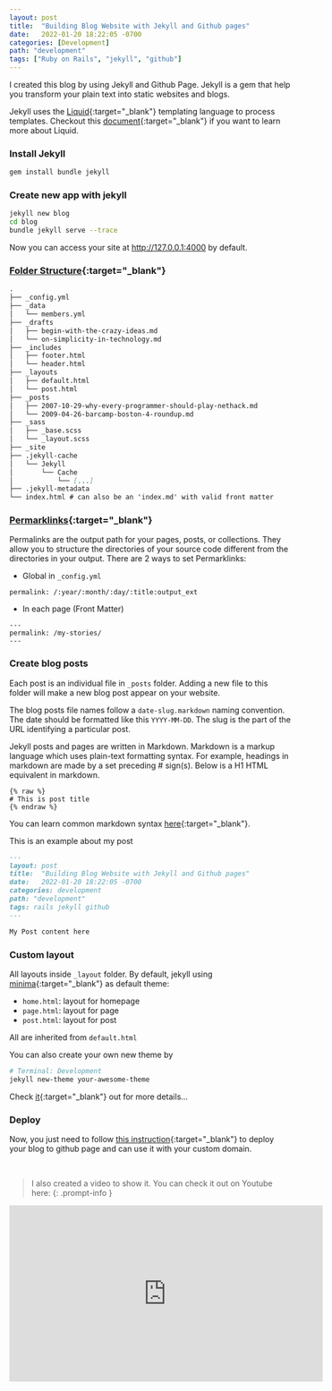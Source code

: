 ```yaml
---
layout: post
title:  "Building Blog Website with Jekyll and Github pages"
date:   2022-01-20 18:22:05 -0700
categories: [Development]
path: "development"
tags: ["Ruby on Rails", "jekyll", "github"]
---
```


I created this blog by using Jekyll and Github Page. Jekyll is a gem that help you transform your plain text into static websites and blogs.

Jekyll uses the [Liquid](https://shopify.github.io/liquid/){:target="_blank"} templating language to process templates. Checkout this [document](https://shopify.github.io/liquid/){:target="_blank"} if you want to learn more about Liquid.

### Install Jekyll

```sh
gem install bundle jekyll
```

### Create new app with jekyll
```sh
jekyll new blog
cd blog
bundle jekyll serve --trace
```
Now you can access your site at http://127.0.0.1:4000 by default.

### [Folder Structure](https://jekyllrb.com/docs/structure/){:target="_blank"}

```markdown
.
├── _config.yml
├── _data
│   └── members.yml
├── _drafts
│   ├── begin-with-the-crazy-ideas.md
│   └── on-simplicity-in-technology.md
├── _includes
│   ├── footer.html
│   └── header.html
├── _layouts
│   ├── default.html
│   └── post.html
├── _posts
│   ├── 2007-10-29-why-every-programmer-should-play-nethack.md
│   └── 2009-04-26-barcamp-boston-4-roundup.md
├── _sass
│   ├── _base.scss
│   └── _layout.scss
├── _site
├── .jekyll-cache
│   └── Jekyll
│       └── Cache
│           └── [...]
├── .jekyll-metadata
└── index.html # can also be an 'index.md' with valid front matter
```


### [Permarklinks](https://jekyllrb.com/docs/permalinks/){:target="_blank"}

Permalinks are the output path for your pages, posts, or collections. They allow you to structure the directories of your source code different from the directories in your output.
There are 2 ways to set Permarklinks:
- Global in `_config.yml`

```
permalink: /:year/:month/:day/:title:output_ext
```

- In each page (Front Matter)

```
---
permalink: /my-stories/
---
```

### Create blog posts

Each post is an individual file in `_posts` folder. Adding a new file to this folder will make a new blog post appear on your website.

The blog posts file names follow a `date-slug.markdown` naming convention. The date should be formatted like this `YYYY-MM-DD`. The slug is the part of the URL identifying a particular post.

Jekyll posts and pages are written in Markdown. Markdown is a markup language which uses plain-text formatting syntax. For example, headings in markdown are made by a set preceding # sign(s). Below is a H1 HTML equivalent in markdown.
```erb
{% raw %}
# This is post title
{% endraw %}
```

You can learn common markdown syntax [here](https://www.markdownguide.org/cheat-sheet/){:target="_blank"}.

This is an example about my post
```markdown
---
layout: post
title:  "Building Blog Website with Jekyll and Github pages"
date:   2022-01-20 18:22:05 -0700
categories: development
path: "development"
tags: rails jekyll github
---

My Post content here

```


### Custom layout

All layouts inside `_layout` folder. By default, jekyll using [minima](https://github.com/jekyll/minima){:target="_blank"} as default theme:
- `home.html`: layout for homepage
- `page.html`: layout for page
- `post.html`: layout for post

All are inherited from `default.html`

You can also create your own new theme by
```sh
# Terminal: Development
jekyll new-theme your-awesome-theme
```

Check [it](https://jekyllrb.com/docs/themes/){:target="_blank"} out for more details...

### Deploy

Now, you just need to follow [this instruction](https://docs.github.com/en/pages/setting-up-a-github-pages-site-with-jekyll){:target="_blank"} to deploy your blog to github page and can use it with your custom domain.


<br />

> I also created a video to show it. You can check it out on Youtube here:
{: .prompt-info }

<iframe width="560" height="315" src="https://www.youtube.com/embed/l5RZJEyg5WU" title="YouTube video player" frameborder="0" allow="accelerometer; autoplay; clipboard-write; encrypted-media; gyroscope; picture-in-picture" allowfullscreen></iframe>
<br />